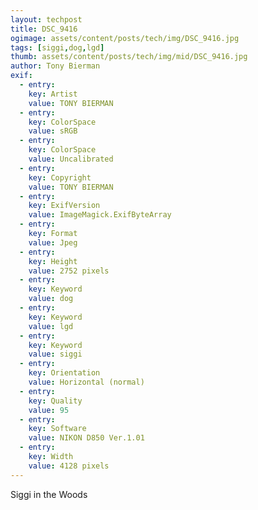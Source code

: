 ```yaml
---
layout: techpost
title: DSC_9416
ogimage: assets/content/posts/tech/img/DSC_9416.jpg
tags: [siggi,dog,lgd]
thumb: assets/content/posts/tech/img/mid/DSC_9416.jpg
author: Tony Bierman
exif:
  - entry:
    key: Artist
    value: TONY BIERMAN
  - entry:
    key: ColorSpace
    value: sRGB
  - entry:
    key: ColorSpace
    value: Uncalibrated
  - entry:
    key: Copyright
    value: TONY BIERMAN
  - entry:
    key: ExifVersion
    value: ImageMagick.ExifByteArray
  - entry:
    key: Format
    value: Jpeg
  - entry:
    key: Height
    value: 2752 pixels
  - entry:
    key: Keyword
    value: dog
  - entry:
    key: Keyword
    value: lgd
  - entry:
    key: Keyword
    value: siggi
  - entry:
    key: Orientation
    value: Horizontal (normal)
  - entry:
    key: Quality
    value: 95
  - entry:
    key: Software
    value: NIKON D850 Ver.1.01     
  - entry:
    key: Width
    value: 4128 pixels
---
```

<p class="h4">Siggi in the Woods</p>